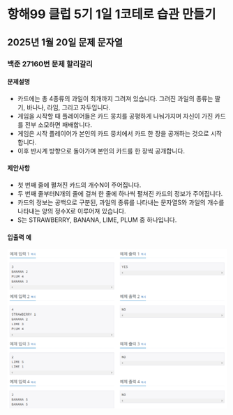 # 항해99 클럽 5기 1일 1코테로 습관 만들기
## 2025년 1월 20일 문제 문자열
### 백준 27160번 문제 할리갈리

#### 문제설명
* 카드에는 총 4종류의 과일이 최개까지 그려져 있습니다. 그려진 과일의 종류는 딸기, 바나나, 라임, 그리고 자두입니다.
* 게임을 시작할 때 플레이어들은 카드 뭉치를 공평하게 나눠가지며 자신이 가진 카드를 전부 소모하면 패배합니다.
* 게임은 시작 플레이어가 본인의 카드 뭉치에서 카드 한 장을 공개하는 것으로 시작합니다. 
* 이후 반시계 방향으로 돌아가며 본인의 카드를 한 장씩 공개합니다.


#### 제안사항
* 첫 번째 줄에 펼쳐진 카드의 개수N이 주어집니다. 
* 두 번째 줄부터N개의 줄에 걸쳐 한 줄에 하나씩 펼쳐진 카드의 정보가 주어집니다.
* 카드의 정보는 공백으로 구분된, 과일의 종류를 나타내는 문자열S와 과일의 개수를 나타내는 양의 정수X로 이루어져 있습니다.
* S는 STRAWBERRY, BANANA, LIME, PLUM 중 하나입니다.

#### 입출력 예
![img.png](img.png)

